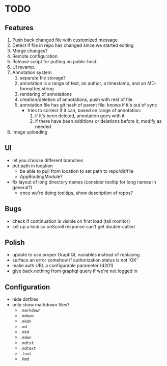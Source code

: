 # TODO

## Features
1. Push back changed file with customized message
2. Detect if file in repo has changed since we started editing
3. Merge changes? 
4. Remote configuration
5. Release script for putting on public host.
6. UI revamp. 
7. Annotation system
    1. separate file storage?
    2. annotation is a range of text, an author, a timestamp, and an MD-formatted string
    3. rendering of annotations
    4. creation/deletion of annotations, push with rest of file
    5. annotation file has git hash of parent file, knows if it's out of sync
       - tries to correct if it can, based on range of annotation: 
         1. if it's been deleted, annotation goes with it
         2. if there have been additions or deletions before it, modify as needed
8. Image uploading

## UI
* let you choose different branches
* put path in location
  * be able to pull from location to set path to repo/dir/file
  * AppRoutingModule?
* fix layout of long directory names (consider tooltip for long names in general?)
  * once we're doing tooltips, show description of repos?

## Bugs
* check if continuation is visible on first load (tall monitor)
* set up a lock so onScroll response can't get double-called

## Polish
* update to use proper GraphQL variables instead of replacing
* surface an error somehow if authorization status is not 'OK'
* make auth URL a configurable parameter (4201)
* give back nothing from graphql query if we're not logged in

## Configuration
* hide dotfiles
* only show markdown files?
  * `.markdown`
  * `.mdown`
  * `.mkdn`
  * `.md`
  * `.mkd`
  * `.mdwn`
  * `.mdtxt`
  * `.mdtext`
  * `.text`
  * `.Rmd`
